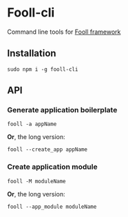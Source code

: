 # Fooll-cli
Command line tools for [Fooll framework](https://github.com/fooll/fooll)

## Installation
```
sudo npm i -g fooll-cli
```

## API

### Generate application boilerplate
```
fooll -a appName
```
**Or**, the long version:
```
fooll --create_app appName
```

### Create application module
```
fooll -M moduleName
```
**Or**, the long version:
```
fooll --app_module moduleName
```

